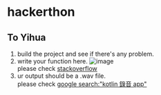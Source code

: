 # hackerthon
## To Yihua
1. build the project and see if there's any problem.
2. write your function here.
![image](https://github.com/stanleyshen2003/hackerthon/assets/104571112/fb6234dc-4459-41e9-8408-b6d918eeef9f)\
please check [stackoverflow](https://stackoverflow.com/questions/46970565/button-onclick-attribute-is-none-if-activity-written-in-kotlin)
3. ur output should be a .wav file.\
please check [google search:"kotlin 錄音 app"](https://github.com/zhoumeng1990/AudioAnalyze)
